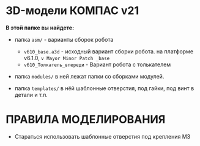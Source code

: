 # 3D-модели КОМПАС v21

**В этой папке вы найдете:**
- папка `asm/` - варианты сборок робота
	- `v610_base.a3d` - исходный вариант сборки робота. на платформе v6.1.0, `v Mayor Minor Patch _base`
	- `v610_Толкатель_впереди` - Вариант робота с толькателем
	
- папка `modules/` в ней лежат папки со сборками модулей.

- папка `templates/` в нёй шаблонные отверстия, под гайки, под винт в детали и т.п. 
	
# ПРАВИЛА МОДЕЛИРОВАНИЯ
- Стараться использовать шаблонные отверстия под крепления М3
